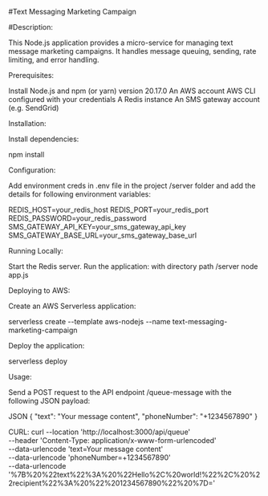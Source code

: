 #Text Messaging Marketing Campaign

#Description:

This Node.js application provides a micro-service for managing text message marketing campaigns. It handles message queuing, sending, rate limiting, and error handling.

Prerequisites:

Install Node.js and npm (or yarn)  version 20.17.0 
An AWS account
AWS CLI configured with your credentials
A Redis instance
An SMS gateway account (e.g. SendGrid)

Installation:

Install dependencies:

npm install

Configuration:

Add environment creds in .env file in the project /server folder and add the details for following environment variables:

REDIS_HOST=your_redis_host
REDIS_PORT=your_redis_port
REDIS_PASSWORD=your_redis_password
SMS_GATEWAY_API_KEY=your_sms_gateway_api_key
SMS_GATEWAY_BASE_URL=your_sms_gateway_base_url

Running Locally:

Start the Redis server.
Run the application:
with directory path /server
node app.js


Deploying to AWS:

Create an AWS Serverless application:

serverless create --template aws-nodejs --name text-messaging-marketing-campaign


Deploy the application:

serverless deploy

Usage:

Send a POST request to the API endpoint /queue-message with the following JSON payload:

JSON
{
    "text": "Your message content",
    "phoneNumber": "+1234567890"
}

CURL:
curl --location 'http://localhost:3000/api/queue' \
--header 'Content-Type: application/x-www-form-urlencoded' \
--data-urlencode 'text=Your message content' \
--data-urlencode 'phoneNumber=+1234567890' \
--data-urlencode '%7B%20%22text%22%3A%20%22Hello%2C%20world!%22%2C%20%22recipient%22%3A%20%22%201234567890%22%20%7D='
